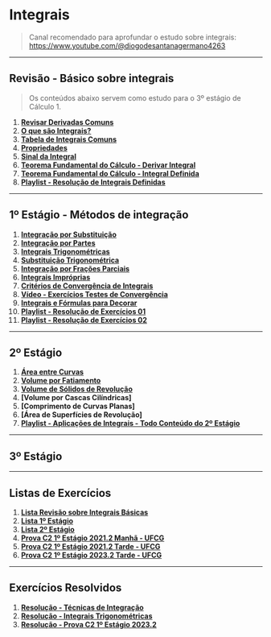 # Integrais

> Canal recomendado para aprofundar o estudo sobre integrais: https://www.youtube.com/@diogodesantanagermano4263

---
## Revisão - Básico sobre integrais

> Os conteúdos abaixo servem como estudo para o 3º estágio de Cálculo 1.<br>

1. **[Revisar Derivadas Comuns](https://github.com/joao-pedro-angelo/AventurasPi/blob/main/calculo1/tabelaDerivadas.pdf)**
2. **[O que são Integrais?](teoria/IntegraisIntroducao.md)**
3. **[Tabela de Integrais Comuns](pdfs/tabelaIntegrais.pdf)**
4. **[Propriedades](teoria/PropriedadesIntegrais.md)**
5. **[Sinal da Integral](teoria/SinalDaIntegral.md)**
6. **[Teorema Fundamental do Cálculo - Derivar Integral](teoria/DerivarIntegral.md)**
7. **[Teorema Fundamental do Cálculo - Integral Definida](teoria/IntegralDefinida.md)**
8. **[Playlist - Resolução de Integrais Definidas](https://www.youtube.com/playlist?list=PLSP4PNEIJatVgEQUSTaSqp4D8I4ZQKcda)**

---
## 1º Estágio - Métodos de integração

1. **[Integração por Substituição](pdfs/Metodo-da-substituicao.pdf)**
2. **[Integração por Partes](pdfs/Integracao-por-partes.pdf)**
3. **[Integrais Trigonométricas](teoria/SenoCasosEspeciaisDeIntegrais.md)**
4. **[Substituição Trigonométrica](pdfs/SubstituicaoTrigonometrica1.pdf)**
5. **[Integração por Frações Parciais](pdfs/IntegracaoPorFracoesParciais.pdf)**
6. **[Integrais Impróprias](pdfs/integraisimproprias.pdf)**
7. **[Critérios de Convergência de Integrais](teoria/CriteriosConvergenciaDeIntegrais.md)**
8. **[Vídeo - Exercícios Testes de Convergência](https://youtu.be/7jhEVZt9_z4?list=PLUdN13q_LrwqmIekdg8Ncqp0PsV1MyxYd)**
9. **[Integrais e Fórmulas para Decorar](teoria/Decorar.md)**
10. **[Playlist - Resolução de Exercícios 01](https://www.youtube.com/playlist?list=PLUdN13q_LrwqmIekdg8Ncqp0PsV1MyxYd)**
11. **[Playlist - Resolução de Exercícios 02](https://www.youtube.com/playlist?list=PLhSDZSsofXGNuFTlwweS7yGZRwAeRAX4V)**

---
## 2º Estágio 

1. **[Área entre Curvas](teoria/areaEntreCurvas.pdf)**
2. **[Volume por Fatiamento](teoria/VolumePorFatiamento.pdf)**
3. **[Volume de Sólidos de Revolução](teoria/VolumeSolidosRevolucao.pdf)**
4. **[Volume por Cascas Cilíndricas]**
5. **[Comprimento de Curvas Planas]**
6. **[Área de Superfícies de Revolução]**
7. **[Playlist - Aplicações de Integrais - Todo Conteúdo do 2º Estágio](https://www.youtube.com/playlist?list=PLUdN13q_LrwpyA861yPkeFl6j8UW-37a7)**

---
## 3º Estágio

---
## Listas de Exercícios

1. **[Lista Revisão sobre Integrais Básicas](pdfs/IntegraisEx01.pdf)**
2. **[Lista 1º Estágio](pdfs/Lista1.pdf)**
3. **[Lista 2º Estágio](pdfs/Lista2.pdf)**
4. **[Prova C2 1º Estágio 2021.2 Manhã - UFCG](pdfs/Prova01.1C2.pdf)**
5. **[Prova C2 1º Estágio 2021.2 Tarde - UFCG](pdfs/Prova01.2C2.pdf)**
6. **[Prova C2 1º Estágio 2023.2 Tarde - UFCG](pdfs/calc2prova1.pdf)**

---
## Exercícios Resolvidos

1. **[Resolução - Técnicas de Integração](resolucoes/resolucaoLista01/README.md)**
2. **[Resolução - Integrais Trigonométricas](resolucoes/resolucaoIntegraisTrigonometricas/README.md)**
3. **[Resolução - Prova C2 1º Estágio 2023.2](pdfs/calc2Prova1Resol.jpeg)**
